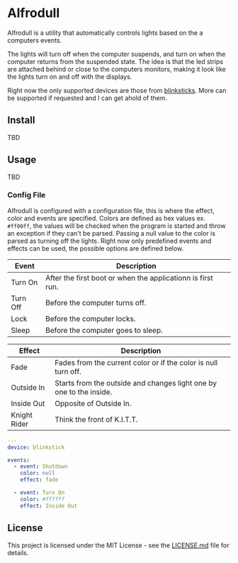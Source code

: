 # Alfrodull
Alfrodull is a utility that automatically controls lights based on the a computers events.

The lights will turn off when the computer suspends, and turn on when the computer returns from the suspended state.
The idea is that the led strips are attached behind or close to the computers monitors, making it look like the lights
turn on and off with the displays.

Right now the only supported devices are those from [blinksticks](https://www.blinkstick.com/). More can be supported if
requested and I can get ahold of them.

## Install
TBD

## Usage
TBD

### Config File
Alfrodull is configured with a configuration file, this is where the effect, color and events are specified.
Colors are defined as hex values ex. `#ff00ff`, the values will be checked when the program is started and
throw an exception if they can't be parsed. Passing a null value to the color is parsed as turning off the lights.
Right now only predefined events and effects can be used, the possible options are defined below.

| Event | Description |
| --- | --- |
| Turn On | After the first boot or when the applicationn is first run. |
| Turn Off | Before the computer turns off. |
| Lock | Before the computer locks. |
| Sleep | Before the computer goes to sleep. |

| Effect | Description |
| --- | --- |
| Fade | Fades from the current color or if the color is null turn off. |
| Outside In | Starts from the outside and changes light one by one to the inside. |
| Inside Out | Opposite of Outside In. |
| Knight Rider | Think the front of K.I.T.T. |

```yml
---
device: blinkstick

events:
  - event: Shutdown
    color: null
    effect: fade

  - event: Turn On
    color: #ffffff
    effect: Inside Out
```

## License
This project is licensed under the MIT License - see the [LICENSE.md](LICENSE.md) file for details.
